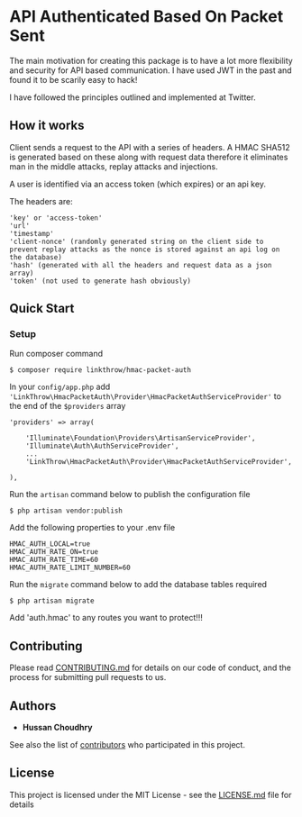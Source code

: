 # API Authenticated Based On Packet Sent

The main motivation for creating this package is to have a lot more flexibility and security for API based communication. I have used JWT in the past and found it to be scarily easy to hack!

I have followed the principles outlined and implemented at Twitter.

## How it works

Client sends a request to the API with a series of headers. A HMAC SHA512 is generated based on these along with request data therefore it eliminates man in the middle attacks, replay attacks and injections.

A user is identified via an access token (which expires) or an api key.

The headers are:

    'key' or 'access-token'
    'url'
    'timestamp'
    'client-nonce' (randomly generated string on the client side to prevent replay attacks as the nonce is stored against an api log on the database)
    'hash' (generated with all the headers and request data as a json array)
    'token' (not used to generate hash obviously)

## Quick Start

### Setup

Run composer command

	$ composer require linkthrow/hmac-packet-auth

In your `config/app.php` add `'LinkThrow\HmacPacketAuth\Provider\HmacPacketAuthServiceProvider'` to the end of the `$providers` array

    'providers' => array(

        'Illuminate\Foundation\Providers\ArtisanServiceProvider',
        'Illuminate\Auth\AuthServiceProvider',
        ...
        'LinkThrow\HmacPacketAuth\Provider\HmacPacketAuthServiceProvider',

    ),

Run the `artisan` command below to publish the configuration file

	$ php artisan vendor:publish

Add the following properties to your .env file

    HMAC_AUTH_LOCAL=true
    HMAC_AUTH_RATE_ON=true
    HMAC_AUTH_RATE_TIME=60
    HMAC_AUTH_RATE_LIMIT_NUMBER=60

Run the `migrate` command below to add the database tables required

	$ php artisan migrate

Add 'auth.hmac' to any routes you want to protect!!!

## Contributing

Please read [CONTRIBUTING.md](CONTRIBUTING.md) for details on our code of conduct, and the process for submitting pull requests to us.

## Authors

* **Hussan Choudhry**

See also the list of [contributors](https://github.com/your/project/contributors) who participated in this project.

## License

This project is licensed under the MIT License - see the [LICENSE.md](LICENSE.md) file for details
